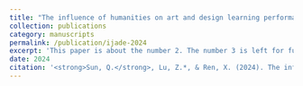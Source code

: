 ```yaml
---
title: "The influence of humanities on art and design learning performance: An empirical study"
collection: publications
category: manuscripts
permalink: /publication/ijade-2024
excerpt: 'This paper is about the number 2. The number 3 is left for future work.'
date: 2024
citation: '<strong>Sun, Q.</strong>, Lu, Z.*, & Ren, X. (2024). The influence of humanities on art and design learning performance: An empirical study. <I>International Journal of Art and Design Education</I>,  43, 18-36. https://doi.org/10.1111/jade.12474'
---
```


